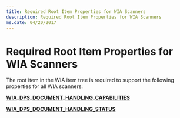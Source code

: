 ```yaml
---
title: Required Root Item Properties for WIA Scanners
description: Required Root Item Properties for WIA Scanners
ms.date: 04/20/2017
---
```


# Required Root Item Properties for WIA Scanners


The root item in the WIA item tree is required to support the following properties for all WIA scanners:

[**WIA\_DPS\_DOCUMENT\_HANDLING\_CAPABILITIES**](./wia-dps-document-handling-capabilities.md)

[**WIA\_DPS\_DOCUMENT\_HANDLING\_STATUS**](./wia-dps-document-handling-status.md)

 


